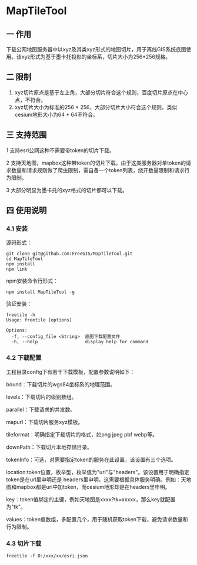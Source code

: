# MapTileTool
## 一 作用

下载公网地图服务器中以xyz及其类xyz形式的地图切片，用于离线GIS系统底图使用。该xyz形式为基于墨卡托投影的坐标系，切片大小为256*256规格。

## 二 限制

1. xyz切片原点是基于左上角，大部分切片符合这个规则，百度切片原点在中心点，不符合。
2. xyz切片大小为标准的256 * 256，大部分切片大小符合这个规则，类似cesium地形大小为64 * 64不符合。

## 三 支持范围

1 支持esri公网这种不需要带token的切片下载。

2 支持天地图，mapbox这种带token的切片下载，由于这类服务器对单token的请求数量和请求规则做了爬虫限制，需自备一个token列表，绕开数量限制和请求行为限制。

3 大部分明显为墨卡托的xyz格式的切片都可以下载。

## 四 使用说明

### 4.1 安装

源码形式：

```shell
git clone git@github.com:FreeGIS/MapTileTool.git
cd MapTileTool
npm install
npm link
```

npm安装命令行形式：

```
npm install MapTileTool -g
```

验证安装：

```
freetile -h
Usage: freetile [options]

Options:
  -f, --config_file <String>  底图下载配置文件
  -h, --help                  display help for command
```

### 4.2 下载配置

工程目录config下有若干下载模板，配置参数说明如下：

bound：下载切片的wgs84坐标系的地理范围。

levels：下载切片的级别数组。

parallel：下载请求的并发数。

mapurl：下载切片服务xyz模板。

tileformat：明确指定下载切片的格式，如png jpeg pbf webp等。

downPath：下载切片本地存储目录。

tokenInfo：可选，对需要指定token的服务在此设置，该设置有三个选项。

​			location:token位置，枚举型，枚举值为"url"与"headers"。该设置用于明确指定token是在url里申明还是 headers里申明，这需要根据具体服务明确。例如：天地图和mapbox都是url中加token，而cesium地形却是在headers里申明。

​			key：token值绑定的主键，例如天地图是xxxx?tk=xxxxx，那么key就配置为"tk"。

​			values：token值数组，多配置几个，用于随机获取token下载，避免请求数量和行为限制。

### 4.3 切片下载

```
freetile -f D:/xxx/xx/esri.json
```



